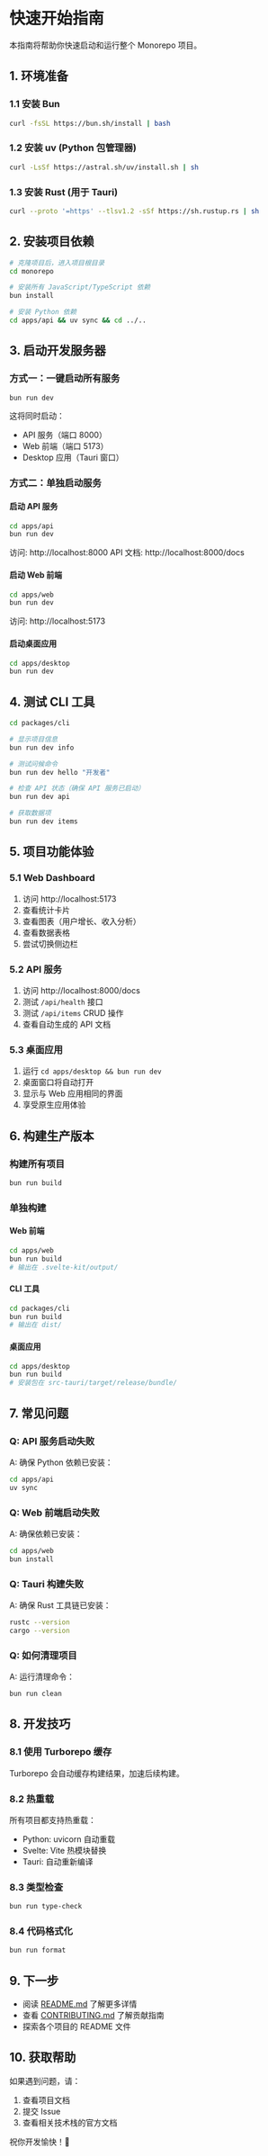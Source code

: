 # 快速开始指南

本指南将帮助你快速启动和运行整个 Monorepo 项目。

## 1. 环境准备

### 1.1 安装 Bun
```bash
curl -fsSL https://bun.sh/install | bash
```

### 1.2 安装 uv (Python 包管理器)
```bash
curl -LsSf https://astral.sh/uv/install.sh | sh
```

### 1.3 安装 Rust (用于 Tauri)
```bash
curl --proto '=https' --tlsv1.2 -sSf https://sh.rustup.rs | sh
```

## 2. 安装项目依赖

```bash
# 克隆项目后，进入项目根目录
cd monorepo

# 安装所有 JavaScript/TypeScript 依赖
bun install

# 安装 Python 依赖
cd apps/api && uv sync && cd ../..
```

## 3. 启动开发服务器

### 方式一：一键启动所有服务
```bash
bun run dev
```

这将同时启动：
- API 服务（端口 8000）
- Web 前端（端口 5173）
- Desktop 应用（Tauri 窗口）

### 方式二：单独启动服务

#### 启动 API 服务
```bash
cd apps/api
bun run dev
```
访问: http://localhost:8000
API 文档: http://localhost:8000/docs

#### 启动 Web 前端
```bash
cd apps/web
bun run dev
```
访问: http://localhost:5173

#### 启动桌面应用
```bash
cd apps/desktop
bun run dev
```

## 4. 测试 CLI 工具

```bash
cd packages/cli

# 显示项目信息
bun run dev info

# 测试问候命令
bun run dev hello "开发者"

# 检查 API 状态（确保 API 服务已启动）
bun run dev api

# 获取数据项
bun run dev items
```

## 5. 项目功能体验

### 5.1 Web Dashboard
1. 访问 http://localhost:5173
2. 查看统计卡片
3. 查看图表（用户增长、收入分析）
4. 查看数据表格
5. 尝试切换侧边栏

### 5.2 API 服务
1. 访问 http://localhost:8000/docs
2. 测试 `/api/health` 接口
3. 测试 `/api/items` CRUD 操作
4. 查看自动生成的 API 文档

### 5.3 桌面应用
1. 运行 `cd apps/desktop && bun run dev`
2. 桌面窗口将自动打开
3. 显示与 Web 应用相同的界面
4. 享受原生应用体验

## 6. 构建生产版本

### 构建所有项目
```bash
bun run build
```

### 单独构建

#### Web 前端
```bash
cd apps/web
bun run build
# 输出在 .svelte-kit/output/
```

#### CLI 工具
```bash
cd packages/cli
bun run build
# 输出在 dist/
```

#### 桌面应用
```bash
cd apps/desktop
bun run build
# 安装包在 src-tauri/target/release/bundle/
```

## 7. 常见问题

### Q: API 服务启动失败
A: 确保 Python 依赖已安装：
```bash
cd apps/api
uv sync
```

### Q: Web 前端启动失败
A: 确保依赖已安装：
```bash
cd apps/web
bun install
```

### Q: Tauri 构建失败
A: 确保 Rust 工具链已安装：
```bash
rustc --version
cargo --version
```

### Q: 如何清理项目
A: 运行清理命令：
```bash
bun run clean
```

## 8. 开发技巧

### 8.1 使用 Turborepo 缓存
Turborepo 会自动缓存构建结果，加速后续构建。

### 8.2 热重载
所有项目都支持热重载：
- Python: uvicorn 自动重载
- Svelte: Vite 热模块替换
- Tauri: 自动重新编译

### 8.3 类型检查
```bash
bun run type-check
```

### 8.4 代码格式化
```bash
bun run format
```

## 9. 下一步

- 阅读 [README.md](../README.md) 了解更多详情
- 查看 [CONTRIBUTING.md](../CONTRIBUTING.md) 了解贡献指南
- 探索各个项目的 README 文件

## 10. 获取帮助

如果遇到问题，请：
1. 查看项目文档
2. 提交 Issue
3. 查看相关技术栈的官方文档

祝你开发愉快！🚀
